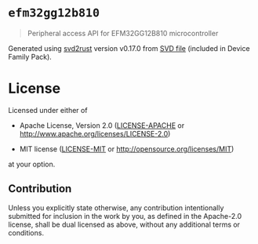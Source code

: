 # `efm32gg12b810`

> Peripheral access API for EFM32GG12B810 microcontroller

Generated using [svd2rust] version v0.17.0 from [SVD file] (included in Device Family Pack).

[svd2rust]: https://github.com/japaric/svd2rust
[SVD file]: https://www.keil.com/dd2/siliconlaboratories/efm32gg12b810f1024gm64

# License

Licensed under either of

- Apache License, Version 2.0 ([LICENSE-APACHE](LICENSE-APACHE) or
  http://www.apache.org/licenses/LICENSE-2.0)

- MIT license ([LICENSE-MIT](LICENSE-MIT) or http://opensource.org/licenses/MIT)

at your option.

## Contribution

Unless you explicitly state otherwise, any contribution intentionally submitted
for inclusion in the work by you, as defined in the Apache-2.0 license, shall be
dual licensed as above, without any additional terms or conditions.
